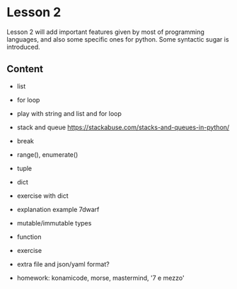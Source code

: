 # Lesson 2


Lesson 2 will add important features given by most of programming languages, and also some specific ones for python.
Some syntactic sugar is introduced.

## Content

- list
- for loop
- play with string and list and for loop
- stack and queue https://stackabuse.com/stacks-and-queues-in-python/
- break
- range(), enumerate()
- tuple
- dict
- exercise with dict
- explanation example 7dwarf
- mutable/immutable types
- function
- exercise
- extra file and json/yaml format?



- homework: konamicode, morse, mastermind, '7 e mezzo'

